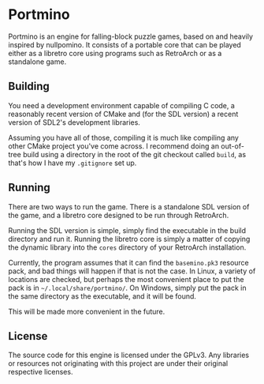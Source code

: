 Portmino
========
Portmino is an engine for falling-block puzzle games, based on and heavily
inspired by nullpomino.  It consists of a portable core that can be played
either as a libretro core using programs such as RetroArch or as a standalone
game.

Building
--------
You need a development environment capable of compiling C code, a reasonably
recent version of CMake and (for the SDL version) a recent version of SDL2's
development libraries.

Assuming you have all of those, compiling it is much like compiling any other
CMake project you've come across.  I recommend doing an out-of-tree build
using a directory in the root of the git checkout called `build`, as that's
how I have my `.gitignore` set up.

Running
-------
There are two ways to run the game.  There is a standalone SDL version of
the game, and a libretro core designed to be run through RetroArch.

Running the SDL version is simple, simply find the executable in the build
directory and run it.  Running the libretro core is simply a matter of copying
the dynamic library into the `cores` directory of your RetroArch installation.

Currently, the program assumes that it can find the `basemino.pk3` resource
pack, and bad things will happen if that is not the case.  In Linux, a variety
of locations are checked, but perhaps the most convenient place to put the
pack is in `~/.local/share/portmino/`.  On Windows, simply put the pack in
the same directory as the executable, and it will be found.

This will be made more convenient in the future.

License
-------
The source code for this engine is licensed under the GPLv3.  Any libraries
or resources not originating with this project are under their original
respective licenses.
